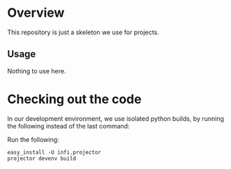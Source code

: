 Overview
========
This repository is just a skeleton we use for projects.

Usage
-----
Nothing to use here.

Checking out the code
=====================



In our development environment, we use isolated python builds, by running the following instead of the last command:

Run the following:

    easy_install -U infi.projector
    projector devenv build
